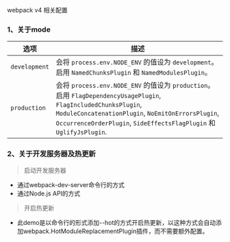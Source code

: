 webpack v4 相关配置

### 1、关于mode

选项                  | 描述
--------------------- | -----------------------
`development`         | 会将 `process.env.NODE_ENV` 的值设为 `development`。启用 `NamedChunksPlugin` 和 `NamedModulesPlugin`。
`production`          | 会将 `process.env.NODE_ENV` 的值设为 `production`。启用 `FlagDependencyUsagePlugin`, `FlagIncludedChunksPlugin`, `ModuleConcatenationPlugin`, `NoEmitOnErrorsPlugin`, `OccurrenceOrderPlugin`, `SideEffectsFlagPlugin` 和 `UglifyJsPlugin`.


### 2、关于开发服务器及热更新

>启动开发服务器
+ 通过webpack-dev-server命令行的方式
+ 通过Node.js API的方式

>开启热更新
+ 此demo是以命令行的形式添加--hot的方式开启热更新，以这种方式会自动添加webpack.HotModuleReplacementPlugin插件，而不需要额外配置。